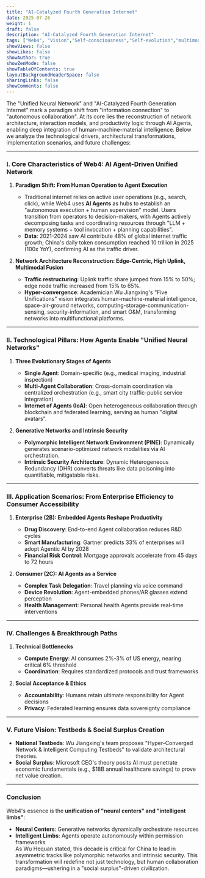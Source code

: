 ```yaml
---
title: "AI-Catalyzed Fourth Generation Internet"
date: 2025-07-26
weight: 1
draft: false
description: "AI-Catalyzed Fourth Generation Internet"
tags: ["Web4", "Vision","Self-consciousness","Self-evolution","multimodal","Theone Laws","Fractal Architecture","Integrated"]
showViews: false
showLikes: false
showAuthor: true
showZenMode: false
showTableOfContents: true
layoutBackgroundHeaderSpace: false
sharingLinks: false
showComments: false
---
```


The "Unified Neural Network" and "AI-Catalyzed Fourth Generation Internet" mark a paradigm shift from "information connection" to "autonomous collaboration". At its core lies the reconstruction of network architecture, interaction models, and productivity logic through AI Agents, enabling deep integration of human-machine-material intelligence. Below we analyze the technological drivers, architectural transformations, implementation scenarios, and future challenges:

---

### I. Core Characteristics of Web4: AI Agent-Driven Unified Network
1. **Paradigm Shift: From Human Operation to Agent Execution**  
   - Traditional internet relies on active user operations (e.g., search, click), while Web4 uses **AI Agents** as hubs to establish an "autonomous execution + human supervision" model. Users transition from operators to decision-makers, with Agents actively decomposing tasks and coordinating resources through "LLM + memory systems + tool invocation + planning capabilities".  
   - **Data**: 2021-2024 saw AI contribute 48% of global internet traffic growth; China's daily token consumption reached 10 trillion in 2025 (100x YoY), confirming AI as the traffic driver.

2. **Network Architecture Reconstruction: Edge-Centric, High Uplink, Multimodal Fusion**  
   - **Traffic restructuring**: Uplink traffic share jumped from 15% to 50%; edge node traffic increased from 15% to 65%.  
   - **Hyper-convergence**: Academician Wu Jiangxing's "Five Unifications" vision integrates human-machine-material intelligence, space-air-ground networks, computing-storage-communication-sensing, security-information, and smart O&M, transforming networks into multifunctional platforms.

---

### II. Technological Pillars: How Agents Enable "Unified Neural Networks"
1. **Three Evolutionary Stages of Agents**  
   - **Single Agent**: Domain-specific (e.g., medical imaging, industrial inspection)  
   - **Multi-Agent Collaboration**: Cross-domain coordination via centralized orchestration (e.g., smart city traffic-public service integration)  
   - **Internet of Agents (IoA)**: Open heterogeneous collaboration through blockchain and federated learning, serving as human "digital avatars".

2. **Generative Networks and Intrinsic Security**  
   - **Polymorphic Intelligent Network Environment (PINE)**: Dynamically generates scenario-optimized network modalities via AI orchestration.  
   - **Intrinsic Security Architecture**: Dynamic Heterogeneous Redundancy (DHR) converts threats like data poisoning into quantifiable, mitigatable risks.

---

### III. Application Scenarios: From Enterprise Efficiency to Consumer Accessibility
1. **Enterprise (2B): Embedded Agents Reshape Productivity**  
   - **Drug Discovery**: End-to-end Agent collaboration reduces R&D cycles  
   - **Smart Manufacturing**: Gartner predicts 33% of enterprises will adopt Agentic AI by 2028  
   - **Financial Risk Control**: Mortgage approvals accelerate from 45 days to 72 hours  

2. **Consumer (2C): AI Agents as a Service**  
   - **Complex Task Delegation**: Travel planning via voice command  
   - **Device Revolution**: Agent-embedded phones/AR glasses extend perception  
   - **Health Management**: Personal health Agents provide real-time interventions  

---

### IV. Challenges & Breakthrough Paths
1. **Technical Bottlenecks**  
   - **Compute Energy**: AI consumes 2%-3% of US energy, nearing critical 6% threshold  
   - **Coordination**: Requires standardized protocols and trust frameworks  

2. **Social Acceptance & Ethics**  
   - **Accountability**: Humans retain ultimate responsibility for Agent decisions  
   - **Privacy**: Federated learning ensures data sovereignty compliance  

---

### V. Future Vision: Testbeds & Social Surplus Creation
- **National Testbeds**: Wu Jiangxing's team proposes "Hyper-Converged Network & Intelligent Computing Testbeds" to validate architectural theories.  
- **Social Surplus**: Microsoft CEO's theory posits AI must penetrate economic fundamentals (e.g., $18B annual healthcare savings) to prove net value creation.  

---

### Conclusion
Web4's essence is the **unification of "neural centers" and "intelligent limbs"**:  
- **Neural Centers**: Generative networks dynamically orchestrate resources  
- **Intelligent Limbs**: Agents operate autonomously within permission frameworks  
As Wu Hequan stated, this decade is critical for China to lead in asymmetric tracks like polymorphic networks and intrinsic security. This transformation will redefine not just technology, but human collaboration paradigms—ushering in a "social surplus"-driven civilization.